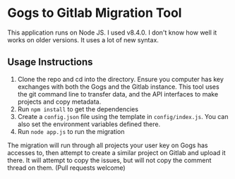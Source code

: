 
# Gogs to Gitlab Migration Tool

This application runs on Node JS. I used v8.4.0. I don't know how well it works on older versions. It uses a lot of new syntax.

## Usage Instructions

1. Clone the repo and cd into the directory. Ensure you computer has key exchanges with both the Gogs and the Gitlab instance. This tool uses the git command line to transfer data, and the API interfaces to make projects and copy metadata.
2. Run `npm install` to get the dependencies
3. Create a `config.json` file using the template in `config/index.js`. You can also set the environment variables defined there.
4. Run `node app.js` to run the migration

The migration will run through all projects your user key on Gogs has accesses to, then attempt to create a similar project on Gitlab and upload it there. It will attempt to copy the issues, but will not copy the comment thread on them. (Pull requests welcome)

